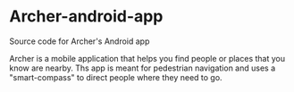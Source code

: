 # Archer-android-app
Source code for Archer's Android app

Archer is a mobile application that helps you find people or places that you know are nearby. Ths app is meant for pedestrian navigation and uses a "smart-compass" to direct people where they need to go.
